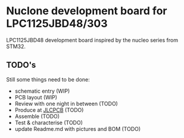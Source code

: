 # Nuclone development board for LPC1125JBD48/303
LPC1125JBD48 development board inspired by the nucleo series from STM32.
## TODO's
Still some things need to be done:
* schematic entry (WIP)
* PCB layout (WIP)
* Review with one night in between (TODO)
* Produce at [JLCPCB](https://jlcpcb.com/) (TODO)
* Assemble (TODO)
* Test & characterise (TODO)
* update Readme.md with pictures and BOM (TODO)
